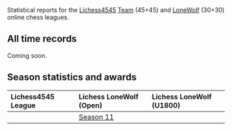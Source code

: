 Statistical reports for the [Lichess4545](https://www.lichess4545.com/)
[Team](https://www.lichess4545.com/team4545/) (45+45) and
[LoneWolf](https://www.lichess4545.com/lonewolf/) (30+30) online chess
leagues.

## All time records

Coming soon.

## Season statistics and awards

| Lichess4545 League | Lichess LoneWolf (Open)                                                                  | Lichess LoneWolf (U1800) |
|:-------------------|:-----------------------------------------------------------------------------------------|:-------------------------|
|                    | [Season 11](https://rahulan-c.github.io/lichess4545-stats/reports/stats_lwopen_s11.html) |                          |
